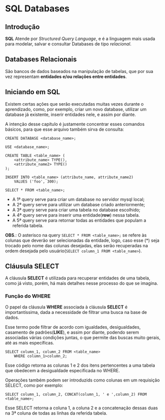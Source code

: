 ﻿# SQL Databases
## Introdução
**SQL** Atende por *Structured Query Language*, e é a linguagem mais usada para modelar, salvar e consultar Databases de tipo *relacional*.

## Databases Relacionais
São bancos de dados baseados na manipulação de tabelas, que por sua vez representam **entidades e/ou relações entre entidades**.
## Iniciando em SQL
Existem certas ações que serão executadas muitas vezes durante o aprendizado, como, por exemplo, criar um novo database, utilizar um database já existente, inserir entidades nele, e assim por diante.

A intenção desse capítulo é justamente concentrar esses comandos básicos, para que esse arquivo também sirva de consulta:

    CREATE DATABASE <database_name>;
    
    USE <database_name>;
    
    CREATE TABLE <table_name> (
	    <attribute_name> TYPE(),
	    <attribute_name2> TYPE()
	); 
	
	INSERT INTO <table_name> (attribute_name, attribute_name2) 
		VALUES ('foo', 300);
		
	SELECT * FROM <table_name>;

 - A 1ª query  serve para criar um database no servidor mysql local;
 - A 2ª query serve para utilizar um database criado anteriormente;
 - A 3ª query serve para criar uma tabela no database escolhido;
 - A 4ª query serve para inserir uma entidade(**row**) nessa tabela.
 - A 5ª query serve para retornar todas as entidades que populam a referida tabela.
 
 **OBS**.: O asterisco na query `SELECT * FROM <table_name>;` se refere às colunas que deverão ser selecionadas da entidade, logo, caso esse (*) seja trocado pelo nome das colunas desejadas, elas serão recuperadas na ordem desejada pelo usuário(`SELECT column_1 FROM <table_name>`).
## Cláusula SELECT
A cláusula **SELECT** é utilizada para recuperar entidades de uma tabela, como já visto, porém, há mais detalhes nesse processo do que se imagina.
### Função do WHERE
O papel da cláusula **WHERE** associada à cláusula **SELECT** é importantíssima, dada a necessidade de filtrar uma busca na base de dados.

Esse termo pode filtrar de acordo com igualdades, desigualdades, casamento de padrões(**LIKE**), e assim por diante, podendo serem associadas várias condições juntas, o que permite das buscas muito gerais, até as mais específicas.

    SELECT column_1, column_2 FROM <table_name> 
	    WHERE column_1>column_2;

Esse código retorna as colunas 1 e 2 dos itens pertencentes a uma tabela que obedecem a desigualdade especificada no WHERE.

Operações também podem ser introduzids como colunas em um requisição SELECT, como por exemplo:

    SELECT column_1, column_2, CONCAT(column_1, ' e ',column_2) FROM <table_name>;
Esse SELECT retorna a coluna 1, a coluna 2 e a concatenação dessas duas na 3ª coluna de todas as linhas da referida tabela.

##

